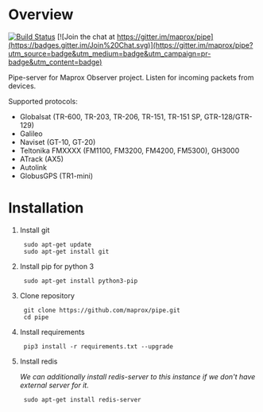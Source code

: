 

Overview
========

[![Build Status](https://travis-ci.org/maprox/pipe.svg?branch=master)](https://travis-ci.org/maprox/pipe)
[![Join the chat at https://gitter.im/maprox/pipe](https://badges.gitter.im/Join%20Chat.svg)](https://gitter.im/maprox/pipe?utm_source=badge&utm_medium=badge&utm_campaign=pr-badge&utm_content=badge)

Pipe-server for Maprox Observer project.
Listen for incoming packets from devices.

Supported protocols:

* Globalsat (TR-600, TR-203, TR-206, TR-151, TR-151 SP, GTR-128/GTR-129)
* Galileo
* Naviset (GT-10, GT-20)
* Teltonika FMXXXX (FM1100, FM3200, FM4200, FM5300), GH3000
* ATrack (AX5)
* Autolink
* GlobusGPS (TR1-mini)

Installation
============

1. Install git

        sudo apt-get update
        sudo apt-get install git

2. Install pip for python 3

        sudo apt-get install python3-pip

3. Clone repository

        git clone https://github.com/maprox/pipe.git
        cd pipe

4. Install requirements

        pip3 install -r requirements.txt --upgrade

5. Install redis

    _We can additionally install redis-server to this instance if we don't have
    external server for it._

        sudo apt-get install redis-server

